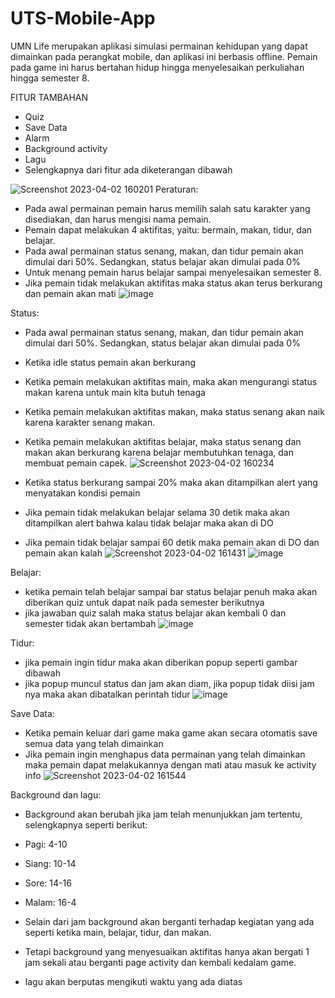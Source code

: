 # UTS-Mobile-App

UMN Life 
merupakan aplikasi simulasi permainan kehidupan yang dapat dimainkan pada perangkat mobile, dan aplikasi ini berbasis offline.
Pemain pada game ini harus bertahan hidup hingga menyelesaikan perkuliahan hingga semester 8.

FITUR TAMBAHAN
- Quiz
- Save Data
- Alarm
- Background activity
- Lagu
- Selengkapnya dari fitur ada diketerangan dibawah




![Screenshot 2023-04-02 160201](https://user-images.githubusercontent.com/98584656/229343169-9b403976-0445-4402-8c9f-38e751bd1479.png)
Peraturan: 
- Pada awal permainan pemain harus memilih salah satu karakter yang disediakan, dan harus mengisi nama pemain.
- Pemain dapat melakukan 4 aktifitas, yaitu: bermain, makan, tidur, dan belajar.
- Pada awal permainan status senang, makan, dan tidur pemain akan dimulai dari 50%. Sedangkan, status belajar akan dimulai pada 0%
- Untuk menang pemain harus belajar sampai menyelesaikan semester 8.
- Jika pemain tidak melakukan aktifitas maka status akan terus berkurang dan pemain akan mati
![image](https://user-images.githubusercontent.com/98584656/229343614-66a1e5ac-4143-4496-8040-618e863d4cc6.png)




Status: 
- Pada awal permainan status senang, makan, dan tidur pemain akan dimulai dari 50%. Sedangkan, status belajar akan dimulai pada 0%
- Ketika idle status pemain akan berkurang
- Ketika pemain melakukan aktifitas main, maka akan mengurangi status makan karena untuk main kita butuh tenaga
- Ketika pemain melakukan aktifitas makan, maka status senang akan naik karena karakter senang makan.
- Ketika pemain melakukan aktifitas belajar, maka status senang dan makan akan berkurang karena belajar membutuhkan tenaga, dan membuat pemain capek.
![Screenshot 2023-04-02 160234](https://user-images.githubusercontent.com/98584656/229343160-5940f3f6-575e-4f27-9da5-47bd97891b31.png)

- Ketika status berkurang sampai 20% maka akan ditampilkan alert yang menyatakan kondisi pemain
- Jika pemain tidak melakukan belajar selama 30 detik maka akan ditampilkan alert bahwa kalau tidak belajar maka akan di DO
- Jika pemain tidak belajar sampai 60 detik maka pemain akan di DO dan pemain akan kalah
![Screenshot 2023-04-02 161431](https://user-images.githubusercontent.com/98584656/229343930-06bcd9cf-bc0a-499f-9a8e-41c8fb1398dc.png)
![image](https://user-images.githubusercontent.com/98584656/229344343-67d9447b-94fb-49d3-b8b8-53583e4a062e.png)





Belajar:
- ketika pemain telah belajar sampai bar status belajar penuh maka akan diberikan quiz untuk dapat naik pada semester berikutnya
- jika jawaban quiz salah maka status belajar akan kembali 0 dan semester tidak akan bertambah
![image](https://user-images.githubusercontent.com/98584656/229343577-1a1de985-8ca6-42d3-921c-3b1c25966388.png)





Tidur:
- jika pemain ingin tidur maka akan diberikan popup seperti gambar dibawah
- jika popup muncul status dan jam akan diam, jika popup tidak diisi jam nya maka akan dibatalkan perintah tidur
![image](https://user-images.githubusercontent.com/98584656/229343853-eeec42e4-fce8-452f-b1e7-d9c2311f701a.png)






Save Data:
- Ketika pemain keluar dari game maka game akan secara otomatis save semua data yang telah dimainkan
- Jika pemain ingin menghapus data permainan yang telah dimainkan maka pemain dapat melakukannya dengan mati atau masuk ke activity info
![Screenshot 2023-04-02 161544](https://user-images.githubusercontent.com/98584656/229344636-0b071122-f4ab-4729-b706-fc3a66e16d28.png)






Background dan lagu:
- Background akan berubah jika jam telah menunjukkan jam tertentu, selengkapnya seperti berikut:

- Pagi: 4-10
- Siang: 10-14
- Sore: 14-16
- Malam: 16-4

- Selain dari jam background akan berganti terhadap kegiatan yang ada seperti ketika main, belajar, tidur, dan makan. 
- Tetapi background yang menyesuaikan aktifitas hanya akan bergati 1 jam sekali atau berganti page activity dan kembali kedalam game.
- lagu akan berputas mengikuti waktu yang ada diatas





